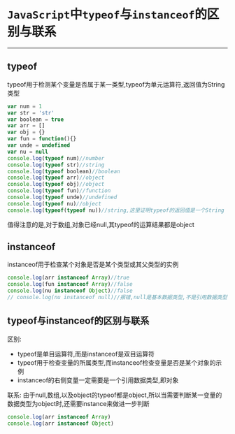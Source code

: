 # `JavaScript`中`typeof`与`instanceof`的区别与联系

***

## typeof

typeof用于检测某个变量是否属于某一类型,typeof为单元运算符,返回值为String类型

```JavaScript
var num = 1
var str = 'str'
var boolean = true
var arr = []
var obj = {}
var fun = function(){}
var unde = undefined
var nu = null
console.log(typeof num)//number
console.log(typeof str)//string
console.log(typeof boolean)//boolean
console.log(typeof arr)//object
console.log(typeof obj)//object
console.log(typeof fun)//function
console.log(typeof unde)//undefined
console.log(typeof nu)//object
console.log(typeof(typeof nu))//string,这里证明typeof的返回值是一个String

```

值得注意的是,对于数组,对象已经null,其typeof的运算结果都是object

## instanceof

instanceof用于检查某个对象是否是某个类型或其父类型的实例

```JavaScript
console.log(arr instanceof Array)//true
console.log(fun instanceof Array)//false
console.log(nu instanceof Object)//false
// console.log(nu instanceof null)//报错,null是基本数据类型,不是引用数据类型
```

## typeof与instanceof的区别与联系

区别:

- typeof是单目运算符,而是instanceof是双目运算符
- typeof用于检查变量的所属类型,而instanceof检查变量是否是某个对象的示例
- instanceof的右侧变量一定需要是一个引用数据类型,即对象

联系:
  由于null,数组,以及object的typeof都是object,所以当需要判断某一变量的数据类型为object时,还需要instance来做进一步判断

  ```JavaScript
  console.log(arr instanceof Array)
  console.log(arr instanceof Object)
  ```
